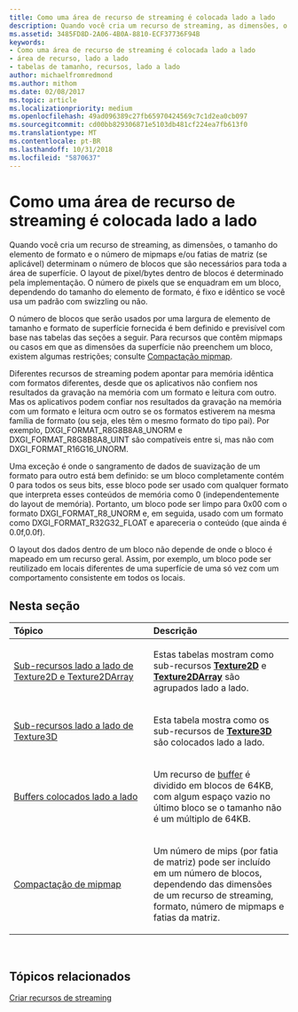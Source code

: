 ```yaml
---
title: Como uma área de recurso de streaming é colocada lado a lado
description: Quando você cria um recurso de streaming, as dimensões, o tamanho do elemento de formato e o número de mipmaps e/ou fatias de matriz (se aplicável) determinam o número de blocos que são necessários para toda a área de superfície.
ms.assetid: 3485FD8D-2A06-4B0A-8810-ECF37736F94B
keywords:
- Como uma área de recurso de streaming é colocada lado a lado
- área de recurso, lado a lado
- tabelas de tamanho, recursos, lado a lado
author: michaelfromredmond
ms.author: mithom
ms.date: 02/08/2017
ms.topic: article
ms.localizationpriority: medium
ms.openlocfilehash: 49ad096389c27fb65970424569c7c1d2ea0cb097
ms.sourcegitcommit: cd00bb829306871e5103db481cf224ea7fb613f0
ms.translationtype: MT
ms.contentlocale: pt-BR
ms.lasthandoff: 10/31/2018
ms.locfileid: "5870637"
---
```

# <a name="how-a-streaming-resources-area-is-tiled"></a>Como uma área de recurso de streaming é colocada lado a lado


Quando você cria um recurso de streaming, as dimensões, o tamanho do elemento de formato e o número de mipmaps e/ou fatias de matriz (se aplicável) determinam o número de blocos que são necessários para toda a área de superfície. O layout de pixel/bytes dentro de blocos é determinado pela implementação. O número de pixels que se enquadram em um bloco, dependendo do tamanho do elemento de formato, é fixo e idêntico se você usa um padrão com swizzling ou não.

O número de blocos que serão usados por uma largura de elemento de tamanho e formato de superfície fornecida é bem definido e previsível com base nas tabelas das seções a seguir. Para recursos que contêm mipmaps ou casos em que as dimensões da superfície não preenchem um bloco, existem algumas restrições; consulte [Compactação mipmap](mipmap-packing.md).

Diferentes recursos de streaming podem apontar para memória idêntica com formatos diferentes, desde que os aplicativos não confiem nos resultados da gravação na memória com um formato e leitura com outro. Mas os aplicativos podem confiar nos resultados da gravação na memória com um formato e leitura ocm outro se os formatos estiverem na mesma família de formato (ou seja, eles têm o mesmo formato do tipo pai). Por exemplo, DXGI\_FORMAT\_R8G8B8A8\_UNORM e DXGI\_FORMAT\_R8G8B8A8\_UINT são compatíveis entre si, mas não com DXGI\_FORMAT\_R16G16\_UNORM.

Uma exceção é onde o sangramento de dados de suavização de um formato para outro está bem definido: se um bloco completamente contém 0 para todos os seus bits, esse bloco pode ser usado com qualquer formato que interpreta esses conteúdos de memória como 0 (independentemente do layout de memória). Portanto, um bloco pode ser limpo para 0x00 com o formato DXGI\_FORMAT\_R8\_UNORM e, em seguida, usado com um formato como DXGI\_FORMAT\_R32G32\_FLOAT e apareceria o conteúdo (que ainda é 0.0f,0.0f).

O layout dos dados dentro de um bloco não depende de onde o bloco é mapeado em um recurso geral. Assim, por exemplo, um bloco pode ser reutilizado em locais diferentes de uma superfície de uma só vez com um comportamento consistente em todos os locais.

## <a name="span-idin-this-sectionspanin-this-section"></a><span id="in-this-section"></span>Nesta seção


<table>
<colgroup>
<col width="50%" />
<col width="50%" />
</colgroup>
<thead>
<tr class="header">
<th align="left">Tópico</th>
<th align="left">Descrição</th>
</tr>
</thead>
<tbody>
<tr class="odd">
<td align="left"><p><a href="texture2d-and-texture2darray-subresource-tiling.md">Sub-recursos lado a lado de Texture2D e Texture2DArray</a></p></td>
<td align="left"><p>Estas tabelas mostram como sub-recursos <a href="https://msdn.microsoft.com/library/windows/desktop/ff471525"><strong>Texture2D</strong></a> e <a href="https://msdn.microsoft.com/library/windows/desktop/ff471526"><strong>Texture2DArray</strong></a> são agrupados lado a lado.</p></td>
</tr>
<tr class="even">
<td align="left"><p><a href="texture3d-subresource-tiling.md">Sub-recursos lado a lado de Texture3D</a></p></td>
<td align="left"><p>Esta tabela mostra como os sub-recursos de <a href="https://msdn.microsoft.com/library/windows/desktop/ff471562"><strong>Texture3D</strong></a> são colocados lado a lado.</p></td>
</tr>
<tr class="odd">
<td align="left"><p><a href="buffer-tiling.md">Buffers colocados lado a lado</a></p></td>
<td align="left"><p>Um recurso de <a href="introduction-to-buffers.md">buffer</a> é dividido em blocos de 64KB, com algum espaço vazio no último bloco se o tamanho não é um múltiplo de 64KB.</p></td>
</tr>
<tr class="even">
<td align="left"><p><a href="mipmap-packing.md">Compactação de mipmap</a></p></td>
<td align="left"><p>Um número de mips (por fatia de matriz) pode ser incluído em um número de blocos, dependendo das dimensões de um recurso de streaming, formato, número de mipmaps e fatias da matriz.</p></td>
</tr>
</tbody>
</table>

 

## <a name="span-idrelated-topicsspanrelated-topics"></a><span id="related-topics"></span>Tópicos relacionados


[Criar recursos de streaming](creating-streaming-resources.md)

 

 




